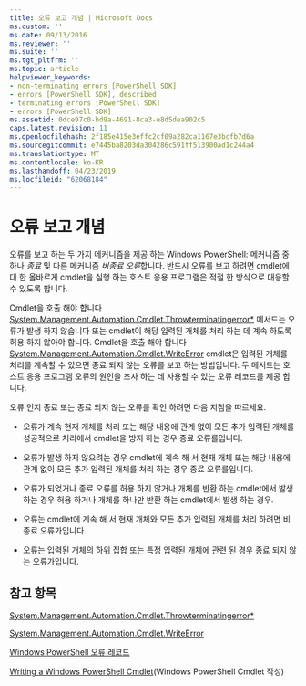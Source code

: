 ```yaml
---
title: 오류 보고 개념 | Microsoft Docs
ms.custom: ''
ms.date: 09/13/2016
ms.reviewer: ''
ms.suite: ''
ms.tgt_pltfrm: ''
ms.topic: article
helpviewer_keywords:
- non-terminating errors [PowerShell SDK]
- errors [PowerShell SDK], described
- terminating errors [PowerShell SDK]
- errors [PowerShell SDK]
ms.assetid: 0dce97c0-bd9a-4691-8ca3-e8d5dea902c5
caps.latest.revision: 11
ms.openlocfilehash: 2f185e415e3effc2cf09a282ca1167e3bcfb7d6a
ms.sourcegitcommit: e7445ba8203da304286c591ff513900ad1c244a4
ms.translationtype: MT
ms.contentlocale: ko-KR
ms.lasthandoff: 04/23/2019
ms.locfileid: "62068184"
---
```

# <a name="error-reporting-concepts"></a>오류 보고 개념

오류를 보고 하는 두 가지 메커니즘을 제공 하는 Windows PowerShell: 메커니즘 중 하나 *종료* 및 다른 메커니즘 *비종료 오류*합니다. 반드시 오류를 보고 하려면 cmdlet에 대 한 올바르게 cmdlet을 실행 하는 호스트 응용 프로그램은 적절 한 방식으로 대응할 수 있도록 합니다.

Cmdlet을 호출 해야 합니다 [System.Management.Automation.Cmdlet.Throwterminatingerror*](/dotnet/api/System.Management.Automation.Cmdlet.ThrowTerminatingError) 메서드는 오류가 발생 하지 않습니다 또는 cmdlet이 해당 입력된 개체를 처리 하는 데 계속 하도록 허용 하지 않아야 합니다. Cmdlet을 호출 해야 합니다 [System.Management.Automation.Cmdlet.WriteError](/dotnet/api/System.Management.Automation.Cmdlet.WriteError) cmdlet은 입력된 개체를 처리를 계속할 수 있으면 종료 되지 않는 오류를 보고 하는 방법입니다. 두 메서드는 호스트 응용 프로그램 오류의 원인을 조사 하는 데 사용할 수 있는 오류 레코드를 제공 합니다.

오류 인지 종료 또는 종료 되지 않는 오류를 확인 하려면 다음 지침을 따르세요.

- 오류가 계속 현재 개체를 처리 또는 해당 내용에 관계 없이 모든 추가 입력된 개체를 성공적으로 처리에서 cmdlet을 방지 하는 경우 종료 오류를입니다.

- 오류가 발생 하지 않으려는 경우 cmdlet에 계속 해 서 현재 개체 또는 해당 내용에 관계 없이 모든 추가 입력된 개체를 처리 하는 경우 종료 오류를입니다.

- 오류가 되었거나 종료 오류를 허용 하지 않거나 개체를 반환 하는 cmdlet에서 발생 하는 경우 허용 하거나 개체를 하나만 반환 하는 cmdlet에서 발생 하는 경우.

- 오류는 cmdlet에 계속 해 서 현재 개체와 모든 추가 입력된 개체를 처리 하려면 비종료 오류가입니다.

- 오류는 입력된 개체의 하위 집합 또는 특정 입력된 개체에 관련 된 경우 종료 되지 않는 오류가입니다.

## <a name="see-also"></a>참고 항목

[System.Management.Automation.Cmdlet.Throwterminatingerror*](/dotnet/api/System.Management.Automation.Cmdlet.ThrowTerminatingError)

[System.Management.Automation.Cmdlet.WriteError](/dotnet/api/System.Management.Automation.Cmdlet.WriteError)

[Windows PowerShell 오류 레코드](./windows-powershell-error-records.md)

[Writing a Windows PowerShell Cmdlet](./writing-a-windows-powershell-cmdlet.md)(Windows PowerShell Cmdlet 작성)
